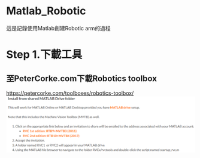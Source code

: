 # Matlab_Robotic
這是記錄使用Matlab創建Robotic arm的過程

# Step 1.下載工具 
## 至PeterCorke.com下載Robotics toolbox 
https://petercorke.com/toolboxes/robotics-toolbox/
![Image text](https://raw.githubusercontent.com/Smile030/img_folder/main/Matlab/Download%20Robotics%20toolbox.PNG)

